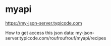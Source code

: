 # myapi
https://my-json-server.typicode.com

How to get access this json data:
my-json-server.typicode.com/roufroufrouf/myapi/recipes
